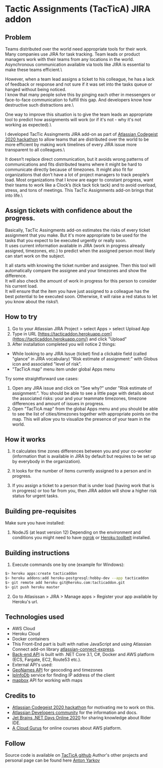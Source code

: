 # Tactic Assignments (TacTicA) JIRA addon

## Problem

Teams distributed over the world need appropriate tools for their work. Many companies use JIRA for task tracking. Team leads or product managers work with their teams from any locations in the world. Asynchronous communication available via tools like JIRA is essential to make these teams efficient.\

However, when a team lead assigns a ticket to his colleague, he has a lack of feedback or response and not sure if it was set into the tasks queue or hanged without being noticed.\
I know that many people solve this by pinging each other in messengers or face-to-face communication to fulfill this gap. And developers know how destructive such distractions are.\

One way to improve this situation is to give the team leads an appropriate tool to predict how assignments will work (or if it's not - why it's not working as expected).\

I developed TacTic Assingments JIRA add-on as part of [Atlassian Codegeist 2020 hackathon](https://codegeist.devpost.com/) to allow teams that are distributed over the world to be more efficient by making work timelines of every JIRA issue more transparent to all colleagues.\

It doesn’t replace direct communication, but it avoids wrong patterns of communications and fits distributed teams where it might be hard to communicate directly because of timezones. It might also fit for organizations that don’t have a lot of project managers to track people’s load. Most organizations that I know are eager to constant progress, want their teams to work like a Clock’s (tick tack tick tack) and to avoid overload, stress, and tons of meetings. This TacTic Assignments add-on brings that into life.\

## Assign tickets with confidence about the progress.

Basically, TacTic Assingments add-on estimates the risks of every ticket assignment that you make. But it's more appropriate to be used for the tasks that you expect to be executed urgently or really soon.\
It uses current information available in JIRA (work in progress already assigned, timezones, etc.) to predict when the assigned person most likely can start work on the subject.

It all starts with knowing the ticket number and assignee. Then this tool will automatically compare the assignee and your timezones and show the difference.\
It will also check the amount of work in progress for this person to consider his current load.\
It will ensure that the item you have just assigned to a colleague has the best potential to be executed soon. Otherwise, it will raise a red status to let you know about the risks!\

## How to try

1. Go to your Atlassian JIRA Project > select Apps > select Upload App 
2. Type in URL [https://tacticaddon.herokuapp.com](https://tacticaddon.herokuapp.com/) and click "Upload"
3. After installation completed you will notice 2 things:
* While looking to any JIRA Issue (ticket) find a clickable field (called "glance" in JIRA vocabulary) "Risk estimate of assignment:" with Globus icon and associated "level of risk".
* "TacTicA map" menu item under global Apps menu
   
Try some straightforward use cases:
1. Open any JIRA issue and click on "See why?" under "Risk estimate of assignment:". You should be able to see a little page with details about the associated risks: your and your teammate timezones, timezone differences and amount of issues in progress.
2. Open "TacTicA map" from the global Apps menu and you should be able to see the list of cities/timezones together with appropriate points on the map. This will allow you to visualize the presence of your team in the world.

## How it works

1. It calculates time zones differences between you and your co-worker (information that is available in JIRA by default but requires to be set up by everybody in the organization).

2. It looks for the number of items currently assigned to a person and in progress.

3. If you assign a ticket to a person that is under load (having work that is in progress) or too far from you, then JIRA addon will show a higher risk status for urgent tasks.

## Building pre-requisites

Make sure you have installed:
1. NodeJS (at least version 12)
Depending on the environment and conditions you might need to have [ngrok](https://developer.atlassian.com/cloud/jira/platform/getting-started/) or [Heroku toolbelt](https://bitbucket.org/atlassian/atlassian-connect-express/src/master/README.md) installed.

## Building instructions

1. Execute commands one by one (example for Windows):

```bash
$> heroku apps:create tacticaddon
$> heroku addons:add heroku-postgresql:hobby-dev --app tacticaddon
$> git remote add heroku git@heroku.com:tacticaddon.git
$> git push heroku master
```

2. Go to Atlasissan > JIRA > Manage apps > Register your app available by Heroku's url.

## Technologies used

* AWS Cloud
* Heroku Cloud
* Docker containers
* This Front-End part is built with native JavaScript and using Atlassian Connect add-on library [atlassian-connect-express](https://bitbucket.org/atlassian/atlassian-connect-express/src/master/README.md#markdown-header-atlassian-connect-express-nodejs-package-for-express-based-atlassian-add-ons).
* [Back-end API](https://github.com/tacticaxyz/tacticaapi) is built with .NET Core 3.1, C#, Docker and AWS platform (ECS, Fargate, EC2, Route53 etc.).
* External API's used:
 * [GeoNames API](http://api.geonames.org/) for geocoding and timezones
 * [IpInfoDb](https://ipinfodb.com) service for finding IP address of the client
 * [mapbox](https://www.mapbox.com/) API for working with maps

## Credits to

* [Atlassian Codegeist 2020 hackathon](https://codegeist.devpost.com/) for motivating  me to work on this.
* [Atlassian Developers community](https://community.developer.atlassian.com/) for the information and docs.
* [Jet Brains .NET Days Online 2020](https://pages.jetbrains.com/dotnet-days-2020/) for sharing knowledge about Rider IDE.
* [A Cloud Gurus](https://acloud.guru/) for online courses about AWS platform.

## Follow

Source code is available on [TacTicA github](https://github.com/tacticaxyz)
Author's other projects and personal page can be found here [Anton Yarkov](https://optiklab.github.io/)